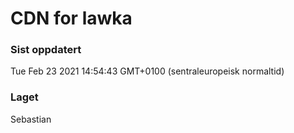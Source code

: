 
# CDN for lawka

### Sist oppdatert 
Tue Feb 23 2021 14:54:43 GMT+0100 (sentraleuropeisk normaltid)
### Laget 
Sebastian
